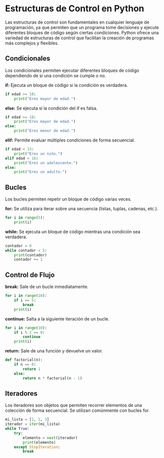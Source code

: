 # Estructuras de Control en Python

Las estructuras de control son fundamentales en cualquier lenguaje de programación, ya que permiten que un programa tome decisiones y ejecute diferentes bloques de código según ciertas condiciones. Python ofrece una variedad de estructuras de control que facilitan la creación de programas más complejos y flexibles.

## Condicionales

Los condicionales permiten ejecutar diferentes bloques de código dependiendo de si una condición se cumple o no.

**if:** Ejecuta un bloque de código si la condición es verdadera.

```py
if edad >= 18:
    print("Eres mayor de edad.")
```

**else:** Se ejecuta si la condición del if es falsa.

```py
if edad >= 18:
    print("Eres mayor de edad.")
else:
    print("Eres menor de edad.")
```

**elif:** Permite evaluar múltiples condiciones de forma secuencial.

```py
if edad < 13:
    print("Eres un niño.")
elif edad < 18:
    print("Eres un adolescente.")
else:
    print("Eres un adulto.")
```

## Bucles

Los bucles permiten repetir un bloque de código varias veces.

**for:** Se utiliza para iterar sobre una secuencia (listas, tuplas, cadenas, etc.).

```py
for i in range(5):
    print(i)
```

**while:** Se ejecuta un bloque de código mientras una condición sea verdadera.

```py
contador = 0
while contador < 5:
    print(contador)
    contador += 1
```

## Control de Flujo

**break:** Sale de un bucle inmediatamente.

```py
for i in range(10):
    if i == 5:
        break
    print(i)
```

**continue:** Salta a la siguiente iteración de un bucle.

```py
for i in range(10):
    if i % 2 == 0:
        continue
    print(i)
```

**return:** Sale de una función y devuelve un valor.

```py
def factorial(n):
    if n == 0:
        return 1
    else:
        return n * factorial(n - 1)
```

## Iteradores

Los iteradores son objetos que permiten recorrer elementos de una colección de forma secuencial. Se utilizan comúnmente con bucles for.

```py
mi_lista = [1, 2, 3]
iterador = iter(mi_lista)
while True:
    try:
        elemento = next(iterador)
        print(elemento)
    except StopIteration:
        break
```
